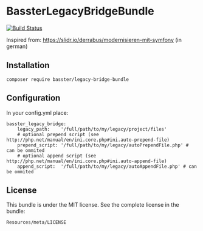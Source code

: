 BassterLegacyBridgeBundle
=========================

[![Build Status](https://travis-ci.org/Basster/legacy-bridge-bundle.svg?branch=master)](https://travis-ci.org/Basster/legacy-bridge-bundle)

Inspired from: https://slidr.io/derrabus/modernisieren-mit-symfony (in german)

Installation
------------

    composer require basster/legacy-bridge-bundle

Configuration
-------------
In your config.yml place:

    basster_legacy_bridge:
        legacy_path:    '/full/path/to/my/legacy/project/files'
        # optional prepend script (see http://php.net/manual/en/ini.core.php#ini.auto-prepend-file)
        prepend_script: '/full/path/to/my/legacy/autoPrependFile.php' # can be ommited
        # optional append script (see http://php.net/manual/en/ini.core.php#ini.auto-append-file)
        append_script:  '/full/path/to/my/legacy/autoAppendFile.php' # can be ommited
    

License
-------

This bundle is under the MIT license. See the complete license in the bundle:

    Resources/meta/LICENSE
